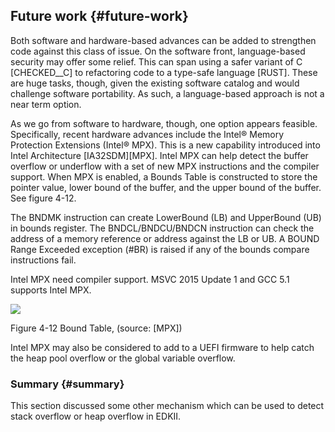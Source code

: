<!--- @file
  Additional Overflow Detection file: -Future work

  Copyright (c) 2018, Intel Corporation. All rights reserved.<BR>

  Redistribution and use in source (original document form) and 'compiled'
  forms (converted to PDF, epub, HTML and other formats) with or without
  modification, are permitted provided that the following conditions are met:

  1) Redistributions of source code (original document form) must retain the
     above copyright notice, this list of conditions and the following
     disclaimer as the first lines of this file unmodified.

  2) Redistributions in compiled form (transformed to other DTDs, converted to
     PDF, epub, HTML and other formats) must reproduce the above copyright
     notice, this list of conditions and the following disclaimer in the
     documentation and/or other materials provided with the distribution.

  THIS DOCUMENTATION IS PROVIDED BY TIANOCORE PROJECT "AS IS" AND ANY EXPRESS OR
  IMPLIED WARRANTIES, INCLUDING, BUT NOT LIMITED TO, THE IMPLIED WARRANTIES OF
  MERCHANTABILITY AND FITNESS FOR A PARTICULAR PURPOSE ARE DISCLAIMED. IN NO
  EVENT SHALL TIANOCORE PROJECT  BE LIABLE FOR ANY DIRECT, INDIRECT, INCIDENTAL,
  SPECIAL, EXEMPLARY, OR CONSEQUENTIAL DAMAGES (INCLUDING, BUT NOT LIMITED TO,
  PROCUREMENT OF SUBSTITUTE GOODS OR SERVICES; LOSS OF USE, DATA, OR PROFITS;
  OR BUSINESS INTERRUPTION) HOWEVER CAUSED AND ON ANY THEORY OF LIABILITY,
  WHETHER IN CONTRACT, STRICT LIABILITY, OR TORT (INCLUDING NEGLIGENCE OR
  OTHERWISE) ARISING IN ANY WAY OUT OF THE USE OF THIS DOCUMENTATION, EVEN IF
  ADVISED OF THE POSSIBILITY OF SUCH DAMAGE.

-->

## Future work {#future-work}

Both software and hardware-based advances can be added to strengthen code against this class of issue. On the software front, language-based security may offer some relief. This can span using a safer variant of C [CHECKED__C] to refactoring code to a type-safe language [RUST]. These are huge tasks, though, given the existing software catalog and would challenge software portability. As such, a language-based approach is not a near term option.

As we go from software to hardware, though, one option appears feasible. Specifically, recent hardware advances include the Intel® Memory Protection Extensions (Intel® MPX). This is a new capability introduced into Intel Architecture [IA32SDM][MPX]. Intel MPX can help detect the buffer overflow or underflow with a set of new MPX instructions and the compiler support. When MPX is enabled, a Bounds Table is constructed to store the pointer value, lower bound of the buffer, and the upper bound of the buffer. See figure 4-12.

The BNDMK instruction can create LowerBound (LB) and UpperBound (UB) in bounds register. The BNDCL/BNDCU/BNDCN instruction can check the address of a memory reference or address against the LB or UB. A BOUND Range Exceeded exception (#BR) is raised if any of the bounds compare instructions fail.

Intel MPX need compiler support. MSVC 2015 Update 1 and GCC 5.1 supports Intel MPX.

![](Mydir/media/image27.png)

Figure 4-12 Bound Table, (source: [MPX])

Intel MPX may also be considered to add to a UEFI firmware to help catch the heap pool overflow or the global variable overflow.

### Summary {#summary}

This section discussed some other mechanism which can be used to detect stack overflow or heap overflow in EDKII.